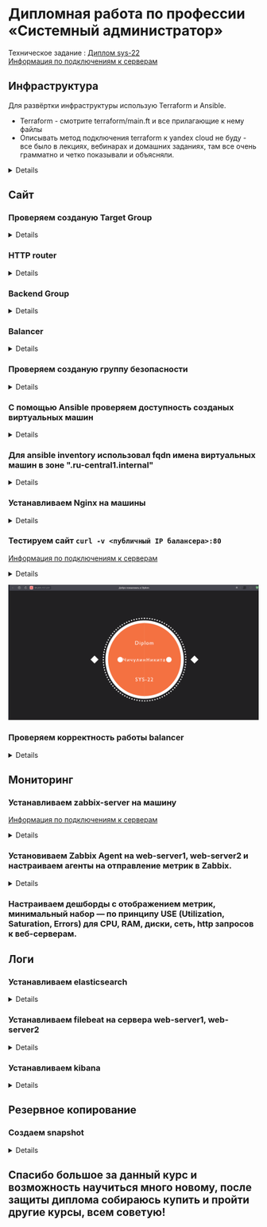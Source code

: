 #  Дипломная работа по профессии «Системный администратор»

Техническое задание : [Диплом sys-22](https://github.com/chichnikita/DiplomNetology/blob/main/Read_tx.md)  
[Информация по подключениям к серверам ](https://github.com/chichnikita/DiplomNetology/blob/main/info.md)

## Инфраструктура
Для развёртки инфраструктуры использую Terraform и Ansible.
 * Terraform - смотрите terraform/main.ft и все прилагающие к нему файлы
 * Описывать метод подключения terraform к yandex cloud не буду - все было в лекциях, вебинарах и домашних заданиях, там все очень грамматно и четко показывали и объясняли.

<details> 

Использовал следующий принцип работы, создал один каталог bastion-new -  на нём сервер terraform. При развертывание terraform, вся инфраструктура разворачивается в другом катологе diplom-new.

   ![image](https://github.com/chichnikita/DiplomNetology/assets/120582480/95ea0227-5d94-4ee8-8567-de544738de46)


## Разворачиваем инфраструктуру используя Terraform 
   ![alt text](https://github.com/chichnikita/DiplomNetology/blob/main/img/Terraform_Init_Validate_Fmt.png?raw=true)
   
   ![alt text](https://github.com/chichnikita/DiplomNetology/blob/main/img/Terraform_Apply.png?raw=true)
   
   ![alt text](https://github.com/chichnikita/DiplomNetology/blob/main/img/Terraform_Apply_End.png?raw=true)
   ![alt-text](https://github.com/chichnikita/DiplomNetology/blob/main/img/gif/Terraform_Apply.gif)
   
Использовал минимальные конфигурации ВМ:2 ядра 20% Intel ice lake, 2-4Гб памяти, 10hdd, прерываемая.
## Проверяем параметры созданых виртуальных машин
  ![image](https://github.com/chichnikita/DiplomNetology/assets/120582480/48b1670d-15ec-480b-a969-7021ba337da8)



Виртуальная машина github - это личный сервер, к проекту он не имеет никакого отношения :) 

</details>

## Сайт
### Проверяем созданую Target Group

<details> 
   
![1-20](./img/tg.png)

</details> 
   
### HTTP router

<details> 
   
![1-21](./img/router.png)

</details> 
   
### Backend Group

<details> 
   

![1-22](./img/bg.png)

</details> 

### Balancer

<details> 

![1-22](./img/Balancer.png)

</details> 

### Проверяем созданую группу безопасности

<details> 

![image](https://github.com/chichnikita/DiplomNetology/assets/120582480/be668b36-a6c3-4ccd-91e7-6e4d1727708e)


</details> 

### С помощью Ansible проверяем доступность созданых виртуальных машин

<details> 

![image](https://github.com/chichnikita/DiplomNetology/assets/120582480/eba01c45-06f1-451e-ba52-f4c984c88e55)


</details> 


### Для ansible inventory использовал fqdn имена виртуальных машин в зоне ".ru-central1.internal"  

<details> 

![image](https://github.com/chichnikita/DiplomNetology/assets/120582480/ac020a07-b8c4-411d-897c-bf080cabcdef)


</details> 

### Устанавливаем Nginx на машины

<details> 

![image](https://github.com/chichnikita/DiplomNetology/assets/120582480/45f4a580-3423-43d3-95a5-7320fe0b6d28)


</details> 

### Тестируем сайт `curl -v <публичный IP балансера>:80` 

[Информация по подключениям к серверам ](https://github.com/chichnikita/DiplomNetology/blob/main/info.md)

<details> 
   
![image](https://github.com/chichnikita/DiplomNetology/assets/120582480/0ef5b0b7-ac30-4bd2-bff6-845771ce7926)


</details> 



![alt-text](https://github.com/chichnikita/DiplomNetology/blob/main/img/gif/Site.gif)
### Проверяем корректность работы balancer

<details> 

![1-20](./img/balancer_logs.png)

</details> 

## Мониторинг
### Устанавливаем zabbix-server на машину 
[Информация по подключениям к серверам ](https://github.com/chichnikita/DiplomNetology/blob/main/info.md)
<details> 

![1-20](./img/Ansible_Playbook_Zabbix-server_1.png)
![1-20](./img/Ansible_Playbook_Zabbix-server_2.png)


</details> 


### Установиваем Zabbix Agent на web-server1, web-server2 и настраиваем агенты на отправление метрик в Zabbix.

<details> 

![image](https://github.com/chichnikita/DiplomNetology/assets/120582480/17853cec-65be-41a4-937e-e2e597c0e704)

![image](https://github.com/chichnikita/DiplomNetology/assets/120582480/64533ebb-e9c1-494c-81e0-daf130a7fc2f)

</details> 

### Настраиваем дешборды с отображением метрик, минимальный набор — по принципу USE (Utilization, Saturation, Errors) для CPU, RAM, диски, сеть, http запросов к веб-серверам.

## Логи
### Устанавливаем elasticsearch 

<details> 
   
![image](https://github.com/chichnikita/DiplomNetology/assets/120582480/2368270c-299f-4273-b652-9178ccf25e21)


</details> 
   
### Устанавливаем filebeat на сервера web-server1, web-server2

<details> 

![image](https://github.com/chichnikita/DiplomNetology/assets/120582480/eb4b416d-15e0-41fb-a2de-fd2b063b214f)


</details> 

### Устанавливаем kibana

<details>
   
![image](https://github.com/chichnikita/DiplomNetology/assets/120582480/3b190e63-db72-4c6d-a400-d421f9aee324)

![image](https://github.com/chichnikita/DiplomNetology/assets/120582480/8ee17592-042e-46bc-8f9a-9162fa7a60f8)

![image](https://github.com/chichnikita/DiplomNetology/assets/120582480/d7ee1186-6f9c-4369-8f4b-7cda648408e3)

</details> 
   
## Резервное копирование
### Создаем snapshot

<details> 

![image](https://github.com/chichnikita/DiplomNetology/assets/120582480/0d3eae1e-4043-48c5-a3c0-41c300518cce)

</details> 
  
## Спасибо большое за данный курс и возможность научиться много новому, после защиты диплома собираюсь купить и пройти другие курсы, всем советую!

